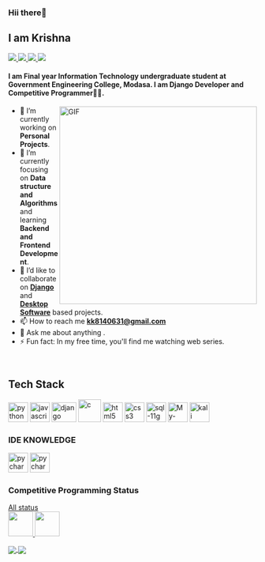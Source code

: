 <h3>Hii there👋</h3>
<h2>I am Krishna</h2>

<a href="https://github.com/krishna2808">
  <img src="https://img.shields.io/badge/@krishna-black?style=flat&logo=github"/>
</a>
<a href="https://twitter.com/__Krishna_singh">
  <img src="https://img.shields.io/badge/@krishna-black?style=flat&logo=twitter"/>
</a>
<a href="https://www.linkedin.com/in/krishna-singh-8b6147209/">
  <img src="https://img.shields.io/badge/@krishna-black?style=flat&logo=linkedin"/>
</a>
<a href="https://instagram.com/_._._krishna">
  <img src="https://img.shields.io/badge/@krishna-black?style=flat&logo=instagram"/>
</a>

#### I am Final year Information Technology undergraduate student at Government Engineering College, Modasa. I am Django Developer and Competitive Programmer👩‍💻.

<img align="right" alt="GIF" src="https://media.giphy.com/media/nGMnDqebzDcfm/giphy.gif" width="400px"/>

- 🔭 I’m currently working on **Personal Projects**. 
- 🌱 I’m currently focusing on **Data structure and Algorithms** and learning **Backend and Frontend Development**.
- 👯 I’d like to collaborate on  <a href="https://github.com/krishna2808/Django-Projects"> **Django** </a> and <a href="https://github.com/krishna2808/Desktop-Applications">**Desktop Software**</a> based projects.
- 📫 How to reach me **kk8140631@gmail.com**
- 💬 Ask me about anything .
- ⚡ Fun fact: In my free time, you'll find me watching web series.

<br>
<h2 align="left">Tech Stack</h2>
<p align="left">
<img src="https://raw.githubusercontent.com/gilbarbara/logos/c122ccfcfdb15d9958a85696ff2460ac3b01f8ca/logos/python.svg" alt="python" width="40" height="40"/> 
  
<img src="https://raw.githubusercontent.com/gilbarbara/logos/c122ccfcfdb15d9958a85696ff2460ac3b01f8ca/logos/javascript.svg" alt="javascript" width="40" height="40"/> 
<img src="https://raw.githubusercontent.com/krishna2808/practice-resume/main/image/django.png?token=AQK7S65EMT5W3BAM2MAXTDDAKC57S" alt="django" width="50" height="40"/> 
<img src="https://raw.githubusercontent.com/krishna2808/practice-resume/main/image/c.png?token=AQK7S6Y7FUSFN6VRHXSMQ23AKC55A" alt="c" width="46" height="46"/>   

<img src="https://raw.githubusercontent.com/gilbarbara/logos/c122ccfcfdb15d9958a85696ff2460ac3b01f8ca/logos/html-5.svg" alt="html5" width="40" height="40"/> 
<img src="https://raw.githubusercontent.com/gilbarbara/logos/c122ccfcfdb15d9958a85696ff2460ac3b01f8ca/logos/css-3.svg" alt="css3" width="40" height="40"/> 
<img src="https://raw.githubusercontent.com/krishna2808/practice-resume/main/image/sql11g%20.jpeg?token=AQK7S635J2BGB2ZNFSUOEOTAKC5T4" alt="sql-11g" width="40" height="40"/>
<img src="https://raw.githubusercontent.com/gilbarbara/logos/master/logos/mysql.svg" alt="My-SQL" width="40" height="40"/> 
<img src="https://github.com/krishna2808/practice-resume/blob/main/image/kali.jpeg" alt="kali linux " width="40" height="40"/> 
</p>

### IDE KNOWLEDGE
<P>
<img src="https://raw.githubusercontent.com/krishna2808/practice-resume/main/image/pycharm.jpeg?token=AQK7S62LPP6K2AXTT7BV3X3AKC6QM" alt="pycharm " width="40" height="40"/> 
<img src="https://raw.githubusercontent.com/krishna2808/practice-resume/main/image/netbeans.png?token=AQK7S62W6OX2RO3DZMUWFX3AKC6VC" alt="pycharm " width="40" height="40"/> 
  

</P>

### Competitive Programming Status
<a href="#"> All status</a> <br>
<a href="#"> <img src="https://repository-images.githubusercontent.com/231893793/cec60480-04a9-11eb-80c4-df7359d94047" width="50" height="50"/> <a> 
<a href="https://www.codechef.com/users/prince71048"><img src="https://miro.medium.com/max/333/1*1W0-bbmt4iiEpp_pPrS0VQ.png" width="50" height="50"/></a>  <br>
 
  <a href="https://todi-2000.github.io">
  <img src="https://github-readme-stats.vercel.app/api?username=krishna2808&count_private=true" align="center"/>
</a>
<a href="https://todi-2000.github.io">
  <img src="https://github-readme-stats.vercel.app/api/top-langs/?username=krishna2808&layout=compact" align="center"/>
</a>







